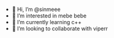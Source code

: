 - 👋 Hi, I’m @sinmeee
- 👀 I’m interested in mebe bebe
- 🌱 I’m currently learning c++
- 💞️ I’m looking to collaborate with viperr
